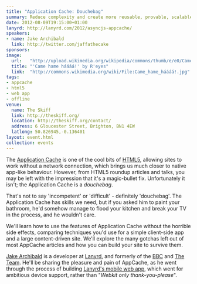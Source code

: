 ```yaml
---
title: "Application Cache: Douchebag"
summary: Reduce complexity and create more reusable, provable, scalable and composable programs.
date: 2012-08-09T19:15:00+01:00
lanyrd: http://lanyrd.com/2012/asyncjs-appcache/
speakers:
- name: Jake Archibald
  link: http://twitter.com/jaffathecake
sponsors:
image:
  url:   "http://upload.wikimedia.org/wikipedia/commons/thumb/e/e0/Came_hame_háááá%21.jpg/640px-Came_hame_háááá%21.jpg"
  title: "'Came hame háááá!' by R'eyes"
  link:  "http://commons.wikimedia.org/wiki/File:Came_hame_háááá!.jpg"
tags:
- appcache
- html5
- web app
- offline
venue:
  name: The Skiff
  link: http://theskiff.org/
  location: http://theskiff.org/contact/
  address: 6 Gloucester Street, Brighton, BN1 4EW
  latlong: 50.826945,-0.136401
layout: event.html
collection: events
---
```


The [Application Cache][#appcache] is one of the cool bits of [HTML5][#html5], allowing sites to work without a network connection, which brings us much closer to native app-like behaviour. However, from HTML5 roundup articles and talks, you may be left with the impression that it's a magic-bullet fix. Unfortunately it isn't; the Application Cache is a *douchebag*.

That's not to say 'incompetent' or 'difficult' - definitely 'douchebag'. The Application Cache has skills we need, but if you asked him to paint your bathroom, he'd somehow manage to flood your kitchen and break your TV in the process, and he wouldn't care.

We'll learn how to use the features of Application Cache without the horrible side effects, comparing techniques you'd use for a simple client-side app and a large content-driven site. We'll explore the many gotchas left out of most AppCache articles and how you can build your site to survive them.

[Jake Archibald][#jake] is a developer at [Lanyrd][#lanyrd], and formerly of the [BBC][#bbc] and [The Team][#team]. He'll be sharing the pleasure and pain of AppCache, as he went through the process of building [Lanyrd's mobile web app][#lanyrdmobile], which went for ambitious device support, rather than "*Webkit only thank-you-please*".

[#appcache]: https://developer.mozilla.org/en/Using_Application_Cache
[#html5]: https://developer.mozilla.org/en/html/html5
[#jake]: http://twitter.com/jaffathecake
[#lanyrd]: http://lanyrd.com
[#bbc]: http://www.bbc.co.uk
[#team]: http://theteam.co.uk
[#lanyrdmobile]: http://m.lanyrd.com
[#spritecow]: http://www.spritecow.com/
